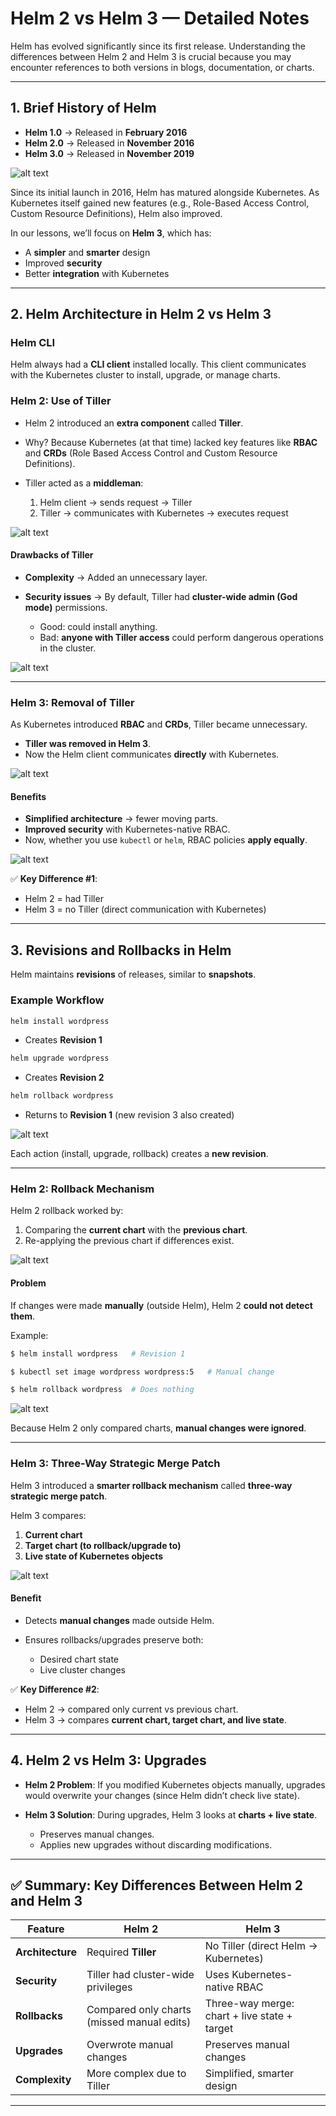 # Helm 2 vs Helm 3 — Detailed Notes

Helm has evolved significantly since its first release. Understanding the differences between Helm 2 and Helm 3 is crucial because you may encounter references to both versions in blogs, documentation, or charts.

---

## 1. Brief History of Helm

* **Helm 1.0** → Released in **February 2016**
* **Helm 2.0** → Released in **November 2016**
* **Helm 3.0** → Released in **November 2019**

![alt text](../04-class-a-quick-note-about-helm2-vs-he/image.png)

Since its initial launch in 2016, Helm has matured alongside Kubernetes. As Kubernetes itself gained new features (e.g., Role-Based Access Control, Custom Resource Definitions), Helm also improved.

In our lessons, we’ll focus on **Helm 3**, which has:

* A **simpler** and **smarter** design
* Improved **security**
* Better **integration** with Kubernetes

---

## 2. Helm Architecture in Helm 2 vs Helm 3

### Helm CLI

Helm always had a **CLI client** installed locally. This client communicates with the Kubernetes cluster to install, upgrade, or manage charts.

### Helm 2: Use of Tiller

* Helm 2 introduced an **extra component** called **Tiller**.
* Why? Because Kubernetes (at that time) lacked key features like **RBAC** and **CRDs** (Role Based Access Control and Custom Resource Definitions).
* Tiller acted as a **middleman**:

  1. Helm client → sends request → Tiller
  2. Tiller → communicates with Kubernetes → executes request

![alt text](../04-class-a-quick-note-about-helm2-vs-he/image-1.png)

#### Drawbacks of Tiller

* **Complexity** → Added an unnecessary layer.
* **Security issues** → By default, Tiller had **cluster-wide admin (God mode)** permissions.

  * Good: could install anything.
  * Bad: **anyone with Tiller access** could perform dangerous operations in the cluster.

![alt text](../04-class-a-quick-note-about-helm2-vs-he/image-2.png)

---

### Helm 3: Removal of Tiller

As Kubernetes introduced **RBAC** and **CRDs**, Tiller became unnecessary.

* **Tiller was removed in Helm 3**.
* Now the Helm client communicates **directly** with Kubernetes.

![alt text](../04-class-a-quick-note-about-helm2-vs-he/image-3.png)

#### Benefits

* **Simplified architecture** → fewer moving parts.
* **Improved security** with Kubernetes-native RBAC.
* Now, whether you use `kubectl` or `helm`, RBAC policies **apply equally**.

![alt text](../04-class-a-quick-note-about-helm2-vs-he/image-4.png)

✅ **Key Difference #1**:

* Helm 2 = had Tiller
* Helm 3 = no Tiller (direct communication with Kubernetes)

---

## 3. Revisions and Rollbacks in Helm

Helm maintains **revisions** of releases, similar to **snapshots**.

### Example Workflow

```bash
helm install wordpress
```

* Creates **Revision 1**

```bash
helm upgrade wordpress
```

* Creates **Revision 2**

```bash
helm rollback wordpress
```

* Returns to **Revision 1** (new revision 3 also created)

![alt text](../04-class-a-quick-note-about-helm2-vs-he/image-6.png)

Each action (install, upgrade, rollback) creates a **new revision**.

---

### Helm 2: Rollback Mechanism

Helm 2 rollback worked by:

1. Comparing the **current chart** with the **previous chart**.
2. Re-applying the previous chart if differences exist.

![alt text](../04-class-a-quick-note-about-helm2-vs-he/image-7.png)

#### Problem

If changes were made **manually** (outside Helm), Helm 2 **could not detect them**.

Example:

```bash
$ helm install wordpress   # Revision 1

$ kubectl set image wordpress wordpress:5   # Manual change

$ helm rollback wordpress  # Does nothing
```

![alt text](../04-class-a-quick-note-about-helm2-vs-he/image-8.png)

Because Helm 2 only compared charts, **manual changes were ignored**.

---

### Helm 3: Three-Way Strategic Merge Patch

Helm 3 introduced a **smarter rollback mechanism** called **three-way strategic merge patch**.

Helm 3 compares:

1. **Current chart**
2. **Target chart (to rollback/upgrade to)**
3. **Live state of Kubernetes objects**

![alt text](../04-class-a-quick-note-about-helm2-vs-he/image-9.png)

#### Benefit

* Detects **manual changes** made outside Helm.
* Ensures rollbacks/upgrades preserve both:

  * Desired chart state
  * Live cluster changes

✅ **Key Difference #2**:

* Helm 2 → compared only current vs previous chart.
* Helm 3 → compares **current chart, target chart, and live state**.

---

## 4. Helm 2 vs Helm 3: Upgrades

* **Helm 2 Problem**:
  If you modified Kubernetes objects manually, upgrades would overwrite your changes (since Helm didn’t check live state).

* **Helm 3 Solution**:
  During upgrades, Helm 3 looks at **charts + live state**.

  * Preserves manual changes.
  * Applies new upgrades without discarding modifications.

---

## ✅ Summary: Key Differences Between Helm 2 and Helm 3

| Feature          | Helm 2                                     | Helm 3                                       |
| ---------------- | ------------------------------------------ | -------------------------------------------- |
| **Architecture** | Required **Tiller**                        | No Tiller (direct Helm → Kubernetes)         |
| **Security**     | Tiller had cluster-wide privileges         | Uses Kubernetes-native RBAC                  |
| **Rollbacks**    | Compared only charts (missed manual edits) | Three-way merge: chart + live state + target |
| **Upgrades**     | Overwrote manual changes                   | Preserves manual changes                     |
| **Complexity**   | More complex due to Tiller                 | Simplified, smarter design                   |

---

